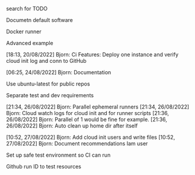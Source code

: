 search for TODO

Documetn default software

Docker runner

Advanced example

[18:13, 20/08/2022] Bjorn: Ci Features:
Deploy one instance and verify cloud init log and conn to GitHub

[06:25, 24/08/2022] Bjorn: Documentation

Use ubuntu-latest for public repos

Separate test and dev requirements

[21:34, 26/08/2022] Bjorn: Parallel ephemeral runners
[21:34, 26/08/2022] Bjorn: Cloud watch logs for cloud init and for runner scripts
[21:36, 26/08/2022] Bjorn: Parallel of 1 would be fine for example.
[21:36, 26/08/2022] Bjorn: Auto clean up home dir after itself

[10:52, 27/08/2022] Bjorn: Add cloud init users and write files
[10:52, 27/08/2022] Bjorn: Document recommendations Iam user

Set up safe test environment so CI can run

Github run ID to test resources